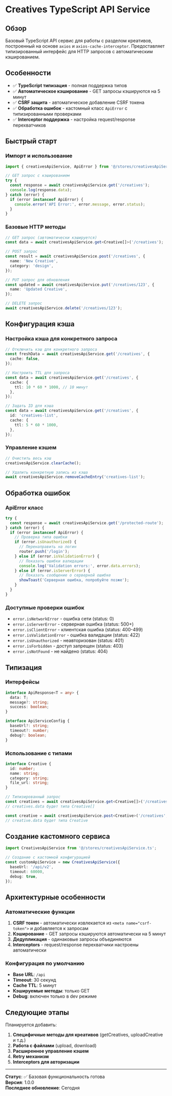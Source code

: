 # Creatives TypeScript API Service

## Обзор

Базовый TypeScript API сервис для работы с разделом креативов, построенный на основе `axios` и `axios-cache-interceptor`. Предоставляет типизированный интерфейс для HTTP запросов с автоматическим кэшированием.

## Особенности

- ✅ **TypeScript типизация** - полная поддержка типов
- ✅ **Автоматическое кэширование** - GET запросы кэшируются на 5 минут
- ✅ **CSRF защита** - автоматическое добавление CSRF токена
- ✅ **Обработка ошибок** - кастомный класс `ApiError` с типизированными проверками
- ✅ **Interceptor поддержка** - настройка request/response перехватчиков

## Быстрый старт

### Импорт и использование

```typescript
import { creativesApiService, ApiError } from '@/stores/creativesApiService.ts';

// GET запрос с кэшированием
try {
  const response = await creativesApiService.get('/creatives');
  console.log(response.data);
} catch (error) {
  if (error instanceof ApiError) {
    console.error('API Error:', error.message, error.status);
  }
}
```

### Базовые HTTP методы

```typescript
// GET запрос (автоматически кэшируется)
const data = await creativesApiService.get<Creative[]>('/creatives');

// POST запрос
const result = await creativesApiService.post('/creatives', {
  name: 'New Creative',
  category: 'design',
});

// PUT запрос для обновления
const updated = await creativesApiService.put('/creatives/123', {
  name: 'Updated Creative',
});

// DELETE запрос
await creativesApiService.delete('/creatives/123');
```

## Конфигурация кэша

### Настройка кэша для конкретного запроса

```typescript
// Отключить кэш для конкретного запроса
const freshData = await creativesApiService.get('/creatives', {
  cache: false,
});

// Настроить TTL для запроса
const data = await creativesApiService.get('/creatives', {
  cache: {
    ttl: 10 * 60 * 1000, // 10 минут
  },
});

// Задать ID для кэша
const data = await creativesApiService.get('/creatives', {
  id: 'creatives-list',
  cache: {
    ttl: 5 * 60 * 1000,
  },
});
```

### Управление кэшем

```typescript
// Очистить весь кэш
creativesApiService.clearCache();

// Удалить конкретную запись из кэша
await creativesApiService.removeCacheEntry('creatives-list');
```

## Обработка ошибок

### ApiError класс

```typescript
try {
  const response = await creativesApiService.get('/protected-route');
} catch (error) {
  if (error instanceof ApiError) {
    // Проверка типа ошибки
    if (error.isUnauthorized) {
      // Перенаправить на логин
      router.push('/login');
    } else if (error.isValidationError) {
      // Показать ошибки валидации
      console.log('Validation errors:', error.data.errors);
    } else if (error.isServerError) {
      // Показать сообщение о серверной ошибке
      showToast('Серверная ошибка, попробуйте позже');
    }
  }
}
```

### Доступные проверки ошибок

- `error.isNetworkError` - ошибка сети (status: 0)
- `error.isServerError` - серверная ошибка (status: 500+)
- `error.isClientError` - клиентская ошибка (status: 400-499)
- `error.isValidationError` - ошибка валидации (status: 422)
- `error.isUnauthorized` - неавторизован (status: 401)
- `error.isForbidden` - доступ запрещен (status: 403)
- `error.isNotFound` - не найдено (status: 404)

## Типизация

### Интерфейсы

```typescript
interface ApiResponse<T = any> {
  data: T;
  message?: string;
  success: boolean;
}

interface ApiServiceConfig {
  baseUrl?: string;
  timeout?: number;
  debug?: boolean;
}
```

### Использование с типами

```typescript
interface Creative {
  id: number;
  name: string;
  category: string;
  file_url: string;
}

// Типизированный запрос
const creatives = await creativesApiService.get<Creative[]>('/creatives');
// creatives.data будет типа Creative[]

const creative = await creativesApiService.post<Creative>('/creatives', data);
// creative.data будет типа Creative
```

## Создание кастомного сервиса

```typescript
import CreativesApiService from '@/stores/creativesApiService.ts';

// Создание с кастомной конфигурацией
const customApiService = new CreativesApiService({
  baseUrl: '/api/v2',
  timeout: 60000,
  debug: true,
});
```

## Архитектурные особенности

### Автоматические функции

1. **CSRF токен** - автоматически извлекается из `<meta name="csrf-token">` и добавляется к запросам
2. **Кэширование** - GET запросы кэшируются автоматически на 5 минут
3. **Дедупликация** - одинаковые запросы объединяются
4. **Interceptors** - request/response перехватчики настроены автоматически

### Конфигурация по умолчанию

- **Base URL**: `/api`
- **Timeout**: 30 секунд
- **Cache TTL**: 5 минут
- **Кэшируемые методы**: только GET
- **Debug**: включен только в dev режиме

## Следующие этапы

Планируется добавить:

1. **Специфичные методы для креативов** (getCreatives, uploadCreative и т.д.)
2. **Работа с файлами** (upload, download)
3. **Расширенное управление кэшем**
4. **Retry механизм**
5. **Interceptors для авторизации**

---

**Статус**: ✅ Базовая функциональность готова  
**Версия**: 1.0.0  
**Последнее обновление**: Сегодня
